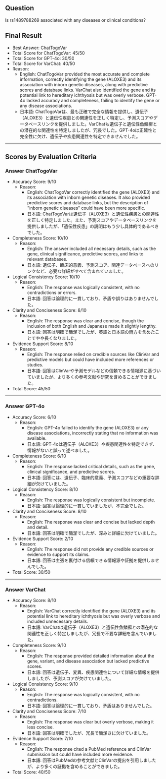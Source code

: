 ## Question

Is rs1489788269 associated with any diseases or clinical conditions?

## Final Result

- Best Answer: ChatTogoVar
- Total Score for ChatTogoVar: 45/50
- Total Score for GPT-4o: 30/50
- Total Score for VarChat: 40/50
- Reason:
  - English: ChatTogoVar provided the most accurate and complete information, correctly identifying the gene (ALOXE3) and its association with inborn genetic diseases, along with predictive scores and database links. VarChat also identified the gene and its potential link to hereditary ichthyosis but was overly verbose. GPT-4o lacked accuracy and completeness, failing to identify the gene or any disease associations.
  - 日本語: ChatTogoVarは、最も正確で完全な情報を提供し、遺伝子（ALOXE3）と遺伝性疾患との関連性を正しく特定し、予測スコアやデータベースリンクを提供しました。VarChatも遺伝子と遺伝性魚鱗癬との潜在的な関連性を特定しましたが、冗長でした。GPT-4oは正確性と完全性に欠け、遺伝子や疾患関連性を特定できませんでした。

---

## Scores by Evaluation Criteria

### Answer ChatTogoVar
- Accuracy Score: 9/10
  - Reason: 
    - English: ChatTogoVar correctly identified the gene (ALOXE3) and its association with inborn genetic diseases. It also provided predictive scores and database links, but the description of "inborn genetic diseases" could have been more specific.
    - 日本語: ChatTogoVarは遺伝子（ALOXE3）と遺伝性疾患との関連性を正しく特定しました。また、予測スコアやデータベースリンクを提供しましたが、「遺伝性疾患」の説明はもう少し具体的であるべきでした。
- Completeness Score: 10/10
  - Reason: 
    - English: The answer included all necessary details, such as the gene, clinical significance, predictive scores, and links to relevant databases.
    - 日本語: 遺伝子、臨床的意義、予測スコア、関連データベースへのリンクなど、必要な詳細がすべて含まれていました。
- Logical Consistency Score: 10/10
  - Reason: 
    - English: The response was logically consistent, with no contradictions or errors.
    - 日本語: 回答は論理的に一貫しており、矛盾や誤りはありませんでした。
- Clarity and Conciseness Score: 8/10
  - Reason: 
    - English: The response was clear and concise, though the inclusion of both English and Japanese made it slightly lengthy.
    - 日本語: 回答は明確で簡潔でしたが、英語と日本語の両方を含めたことでやや長くなりました。
- Evidence Support Score: 8/10
  - Reason: 
    - English: The response relied on credible sources like ClinVar and predictive models but could have included more references or studies.
    - 日本語: 回答はClinVarや予測モデルなどの信頼できる情報源に基づいていましたが、より多くの参考文献や研究を含めることができました。
- Total Score: 45/50

---

### Answer GPT-4o
- Accuracy Score: 6/10
  - Reason: 
    - English: GPT-4o failed to identify the gene (ALOXE3) or any disease associations, incorrectly stating that no information was available.
    - 日本語: GPT-4oは遺伝子（ALOXE3）や疾患関連性を特定できず、情報がないと誤って述べました。
- Completeness Score: 6/10
  - Reason: 
    - English: The response lacked critical details, such as the gene, clinical significance, and predictive scores.
    - 日本語: 回答には、遺伝子、臨床的意義、予測スコアなどの重要な詳細が欠けていました。
- Logical Consistency Score: 8/10
  - Reason: 
    - English: The response was logically consistent but incomplete.
    - 日本語: 回答は論理的に一貫していましたが、不完全でした。
- Clarity and Conciseness Score: 8/10
  - Reason: 
    - English: The response was clear and concise but lacked depth and detail.
    - 日本語: 回答は明確で簡潔でしたが、深みと詳細に欠けていました。
- Evidence Support Score: 2/10
  - Reason: 
    - English: The response did not provide any credible sources or evidence to support its claims.
    - 日本語: 回答は主張を裏付ける信頼できる情報源や証拠を提供しませんでした。
- Total Score: 30/50

---

### Answer VarChat
- Accuracy Score: 8/10
  - Reason: 
    - English: VarChat correctly identified the gene (ALOXE3) and its potential link to hereditary ichthyosis but was overly verbose and included unnecessary details.
    - 日本語: VarChatは遺伝子（ALOXE3）と遺伝性魚鱗癬との潜在的な関連性を正しく特定しましたが、冗長で不要な詳細を含んでいました。
- Completeness Score: 9/10
  - Reason: 
    - English: The response provided detailed information about the gene, variant, and disease association but lacked predictive scores.
    - 日本語: 回答は遺伝子、変異、疾患関連性について詳細な情報を提供しましたが、予測スコアが欠けていました。
- Logical Consistency Score: 9/10
  - Reason: 
    - English: The response was logically consistent, with no contradictions.
    - 日本語: 回答は論理的に一貫しており、矛盾はありませんでした。
- Clarity and Conciseness Score: 7/10
  - Reason: 
    - English: The response was clear but overly verbose, making it less concise.
    - 日本語: 回答は明確でしたが、冗長で簡潔さに欠けていました。
- Evidence Support Score: 7/10
  - Reason: 
    - English: The response cited a PubMed reference and ClinVar submission but could have included more evidence.
    - 日本語: 回答はPubMedの参考文献とClinVarの提出を引用しましたが、より多くの証拠を含めることができました。
- Total Score: 40/50